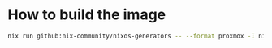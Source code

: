 # How to build the image

```bash
nix run github:nix-community/nixos-generators -- --format proxmox -I nixpkgs=channel:nixos-23.05 -c ./configuration.nix
```
